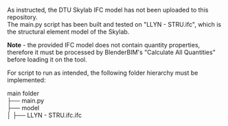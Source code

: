As instructed, the DTU Skylab IFC model has not been uploaded to this repository.  
The main.py script has been built and tested on "LLYN - STRU.ifc", which is the structural element model of the Skylab.  

**Note** - the provided IFC model does not contain quantity properties, therefore it must be processed by BlenderBIM's "Calculate All Quantities" before loading it on the tool. 

For script to run as intended, the following folder hierarchy must be implemented:  

main folder  
├── main.py  
├── model  
│   ├── LLYN - STRU.ifc.ifc  
